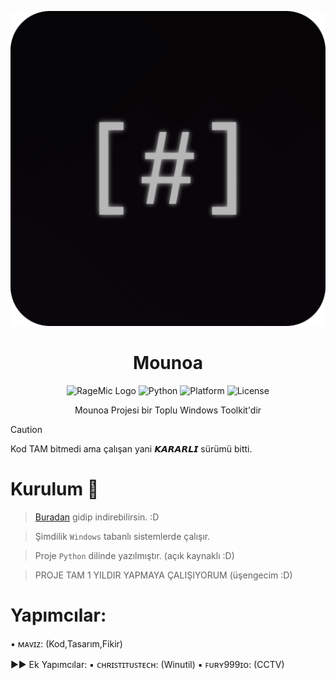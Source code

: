 <div align="center">
  
![Mounoa](imgs/logo.png)

# Mounoa <br>

<img alt="RageMic Logo" src="https://img.shields.io/badge/Batch Toolkit for Windows-black">
<img alt="Python" src="https://img.shields.io/badge/python-3.13.2-blue">
<img alt="Platform" src="https://img.shields.io/badge/platform-Windows-blue">
<img alt="License" src="https://img.shields.io/badge/license-MIT-green">

Mounoa Projesi bir Toplu Windows Toolkit'dir
</div>

> [!CAUTION]
> Kod TAM bitmedi ama çalışan yani 𝙆𝘼𝙍𝘼𝙍𝙇𝙄 sürümü bitti.

# Kurulum 🔨
> [Buradan](example.com) gidip indirebilirsin. :D

> Şimdilik `Windows` tabanlı sistemlerde çalışır.

> Proje `Python` dilinde yazılmıştır. (açık kaynaklı :D)

> PROJE TAM 1 YILDIR YAPMAYA ÇALIŞIYORUM (üşengecim :D)

# Yapımcılar:
  ▪ ᴍᴀᴠɪᴢ: (Kod,Tasarım,Fikir)

►► Ek Yapımcılar:
  ▪ ᴄʜʀɪꜱᴛɪᴛᴜꜱᴛᴇᴄʜ: (Winutil)
  ▪ ꜰᴜʀʏ999ɪᴏ: (CCTV)

